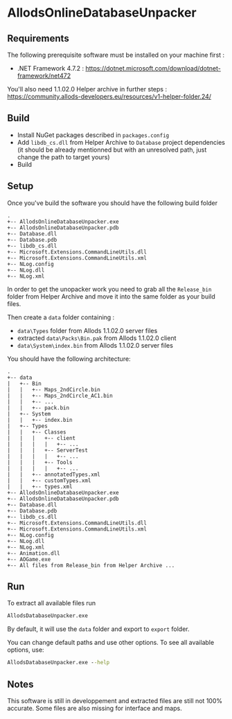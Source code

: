 # AllodsOnlineDatabaseUnpacker

## Requirements

The following prerequisite software must be installed on your machine first :
- .NET Framework 4.7.2 : https://dotnet.microsoft.com/download/dotnet-framework/net472

You'll also need 1.1.02.0 Helper archive in further steps : https://community.allods-developers.eu/resources/v1-helper-folder.24/

## Build

- Install NuGet packages described in `packages.config`
- Add `libdb_cs.dll` from Helper Archive to `Database` project dependencies (it should be already mentionned but with an unresolved path, just change the path to target yours)
- Build

## Setup

Once you've build the software you should have the following build folder
```
.
+-- AllodsOnlineDatabaseUnpacker.exe
+-- AllodsOnlineDatabaseUnpacker.pdb
+-- Database.dll
+-- Database.pdb
+-- libdb_cs.dll
+-- Microsoft.Extensions.CommandLineUtils.dll
+-- Microsoft.Extensions.CommandLineUtils.xml
+-- NLog.config
+-- NLog.dll
+-- NLog.xml
```

In order to get the unopacker work you need to grab all the `Release_bin` folder from Helper Archive and move it into the same folder as your build files.

Then create a `data` folder containing :
- `data\Types` folder from Allods 1.1.02.0 server files
- extracted `data\Packs\Bin.pak` from Allods 1.1.02.0 client
- `data\System\index.bin` from Allods 1.1.02.0 server files

You should have the following architecture: 

```
.
+-- data
|   +-- Bin
|   |   +-- Maps_2ndCircle.bin
|   |   +-- Maps_2ndCircle_AC1.bin
|   |   +-- ...
|   |   +-- pack.bin
|   +-- System
|   |   +-- index.bin
|   +-- Types
|   |   +-- Classes
|   |   |   +-- client
|   |   |   |   +-- ...
|   |   |   +-- ServerTest
|   |   |   |   +-- ...
|   |   |   +-- Tools
|   |   |   |   +-- ...
|   |   +-- annotatedTypes.xml
|   |   +-- customTypes.xml
|   |   +-- types.xml
+-- AllodsOnlineDatabaseUnpacker.exe
+-- AllodsOnlineDatabaseUnpacker.pdb
+-- Database.dll
+-- Database.pdb
+-- libdb_cs.dll
+-- Microsoft.Extensions.CommandLineUtils.dll
+-- Microsoft.Extensions.CommandLineUtils.xml
+-- NLog.config
+-- NLog.dll
+-- NLog.xml
+-- Animation.dll
+-- AOGame.exe
+-- All files from Release_bin from Helper Archive ...
```

## Run

To extract all available files run 

```cmd
AllodsDatabaseUnpacker.exe
```

By default, it will use the `data` folder and export to `export` folder.

You can change default paths and use other options. To see all available options, use: 

```cmd
AllodsDatabaseUnpacker.exe --help
```

## Notes

This software is still in developpement and extracted files are still not 100% accurate. Some files are also missing for interface and maps.
